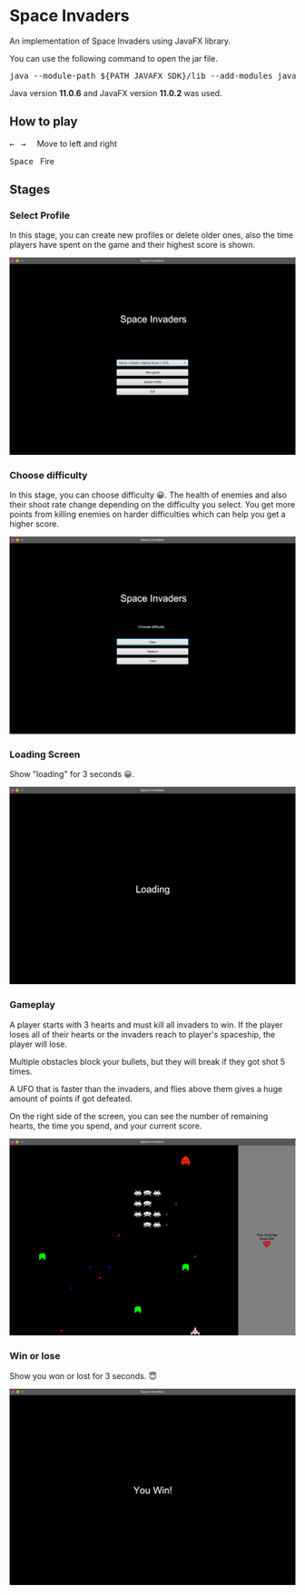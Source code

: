 # Space Invaders

An implementation of Space Invaders using JavaFX library.

You can use the following command to open the jar file.

<pre>java --module-path ${PATH_JAVAFX_SDK}/lib --add-modules javafx.controls,javafx.fxml,javafx.swing -jar ${PATH_JAR_FILE}</pre>

Java version **11.0.6** and JavaFX version **11.0.2** was used.

## How to play

<kbd>&#8592;</kbd> &nbsp; <kbd>&#8594;</kbd> &nbsp; &nbsp; Move to left and right

<kbd>Space</kbd> &nbsp; Fire

## Stages

### Select Profile
In this stage, you can create new profiles or delete older ones, also the time players have spent on the game and their highest score is shown.

<img src="GameplayPictures/SelectProfile.png">

### Choose difficulty
In this stage, you can choose difficulty 😀. The health of enemies and also their shoot rate change depending on the difficulty you select. You get more points from killing enemies on harder difficulties which can help you get a higher score. 

<img src="GameplayPictures/ChooseDifficulty.png">

### Loading Screen
Show "loading" for 3 seconds 😀.

<img src="GameplayPictures/LoadingScreen.png">

### Gameplay
A player starts with 3 hearts and must kill all invaders to win. If the player loses all of their hearts or the invaders reach to player's spaceship, the player will lose.

Multiple obstacles block your bullets, but they will break if they got shot 5 times.

A UFO that is faster than the invaders, and flies above them gives a huge amount of points if got defeated.

On the right side of the screen, you can see the number of remaining hearts, the time you spend, and your current score.

<img src="GameplayPictures/GamePlay.png">

### Win or lose
Show you won or lost for 3 seconds. 😇

<img src="GameplayPictures/WinOrLose.png">